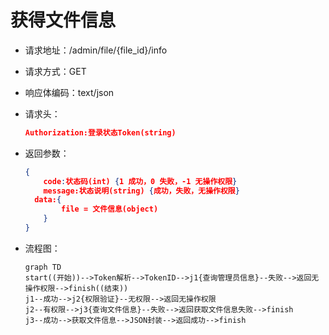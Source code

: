 # 获得文件信息

- 请求地址：/admin/file/{file_id}/info

- 请求方式：GET

- 响应体编码：text/json

- 请求头：

  ```json
  Authorization:登录状态Token(string)
  ```

- 返回参数：

  ```json
  {
      code:状态码(int) {1 成功，0 失败，-1 无操作权限}
      message:状态说明(string) {成功，失败，无操作权限}
  	data:{
          file = 文件信息(object)
      }
  }
  ```

- 流程图：

  ```mermaid
  graph TD
  start((开始))-->Token解析-->TokenID-->j1{查询管理员信息}--失败-->返回无操作权限-->finish((结束))
  j1--成功-->j2{权限验证}--无权限-->返回无操作权限
  j2--有权限-->j3{查询文件信息}--失败-->返回获取文件信息失败-->finish
  j3--成功-->获取文件信息-->JSON封装-->返回成功-->finish
  ```

  



